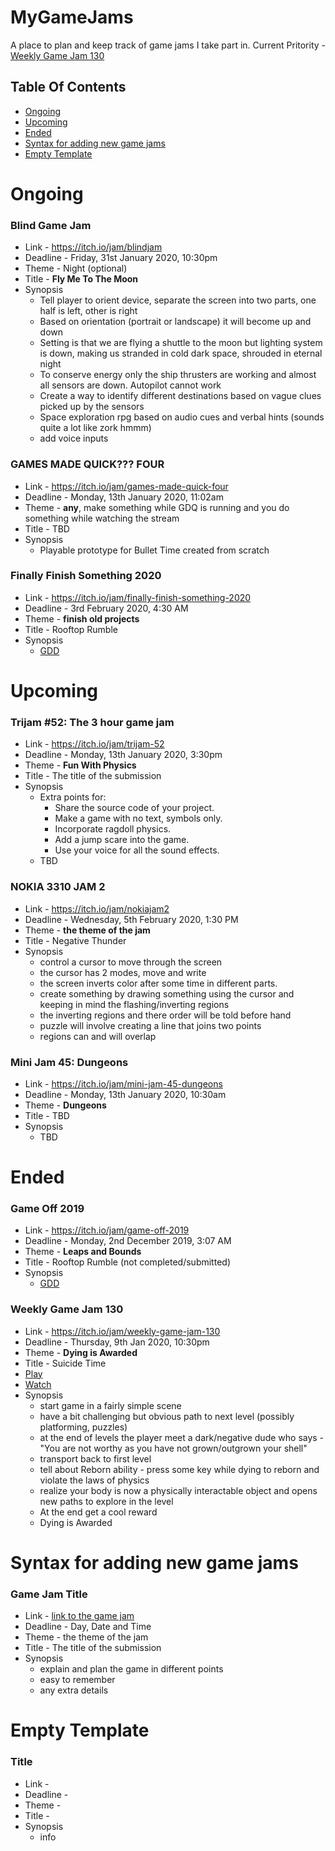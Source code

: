 # MyGameJams
A place to plan and keep track of game jams I take part in.
Current Pritority - [Weekly Game Jam 130](#current_priority)

## Table Of Contents
- [Ongoing](#ongoing)
- [Upcoming](#upcoming)
- [Ended](#ended)
- [Syntax for adding new game jams](#syntax)
- [Empty Template](#empty_template)


# Ongoing
### Blind Game Jam
- Link - https://itch.io/jam/blindjam
- Deadline - Friday, 31st January 2020, 10:30pm
- Theme - Night (optional)
- Title - __Fly Me To The Moon__
- Synopsis
  - Tell player to orient device, separate the screen into two parts, one half is left, other is right
  - Based on orientation (portrait or landscape) it will become up and down
  - Setting is that we are flying a shuttle to the moon but lighting system is down, making us stranded in cold dark space, shrouded in eternal night
  - To conserve energy only the ship thrusters are working and almost all sensors are down. Autopilot cannot work
  - Create a way to identify different destinations based on vague clues picked up by the sensors
  - Space exploration rpg based on audio cues and verbal hints (sounds quite a lot like zork hmmm)
  - add voice inputs
  
### GAMES MADE QUICK??? FOUR
- Link - https://itch.io/jam/games-made-quick-four
- Deadline - Monday, 13th January 2020, 11:02am
- Theme - __any__, make something while GDQ is running and you do something while watching the stream
- Title - TBD
- Synopsis
  - Playable prototype for Bullet Time created from scratch
  
### Finally Finish Something 2020
- Link - https://itch.io/jam/finally-finish-something-2020
- Deadline -  3rd February 2020, 4:30 AM
- Theme - __finish old projects__
- Title - Rooftop Rumble
- Synopsis
  - [GDD](https://docs.google.com/document/d/1Q_k-3Pa3tg7QmgsQfcYkaGmoyfrdENL1gK17Jjpx1wA/edit?usp=sharing)

# Upcoming
### Trijam #52: The 3 hour game jam<a name = "current_priority">
- Link - https://itch.io/jam/trijam-52
- Deadline - Monday, 13th January 2020, 3:30pm
- Theme - __Fun With Physics__
- Title - The title of the submission
- Synopsis
  - Extra points for:
    * Share the source code of your project.
    * Make a game with no text, symbols only.
    * Incorporate ragdoll physics.
    * Add a jump scare into the game.
    * Use your voice for all the sound effects.
  - TBD

### NOKIA 3310 JAM 2
- Link - https://itch.io/jam/nokiajam2
- Deadline - Wednesday, 5th February 2020, 1:30 PM
- Theme - __the theme of the jam__
- Title - Negative Thunder
- Synopsis
  - control a cursor to move through the screen
  - the cursor has 2 modes, move and write
  - the screen inverts color after some time in different parts. 
  - create something by drawing something using the cursor and keeping in mind the flashing/inverting regions
  - the inverting regions and there order will be told before hand
  - puzzle will involve creating a line that joins two points
  - regions can and will overlap
  
### Mini Jam 45: Dungeons
- Link - https://itch.io/jam/mini-jam-45-dungeons
- Deadline - Monday, 13th January 2020, 10:30am
- Theme - __Dungeons__
- Title - TBD
- Synopsis
  - TBD

# Ended
### Game Off 2019
- Link - https://itch.io/jam/game-off-2019
- Deadline - Monday, 2nd December 2019, 3:07 AM
- Theme - __Leaps and Bounds__
- Title - Rooftop Rumble (not completed/submitted)
- Synopsis
  - [GDD](https://docs.google.com/document/d/1Q_k-3Pa3tg7QmgsQfcYkaGmoyfrdENL1gK17Jjpx1wA/edit?usp=sharing)

### Weekly Game Jam 130
- Link - https://itch.io/jam/weekly-game-jam-130
- Deadline - Thursday, 9th Jan 2020, 10:30pm 
- Theme - __Dying is Awarded__
- Title - Suicide Time
- [Play](https://retrogeek46.itch.io/suicide-time)
- [Watch](https://youtu.be/fSA_UcJlPDk)
- Synopsis
  - start game in a fairly simple scene
  - have a bit challenging but obvious path to next level (possibly platforming, puzzles)
  - at the end of levels the player meet a dark/negative dude who says - "You are not worthy as you have not grown/outgrown your shell"
  - transport back to first level
  - tell about Reborn ability - press some key while dying to reborn and violate the laws of physics
  - realize your body is now a physically interactable object and opens new paths to explore in the level
  - At the end get a cool reward
  - Dying is Awarded 

# Syntax for adding new game jams<a name="syntax">
### Game Jam Title
- Link - [link to the game jam]()
- Deadline - Day, Date and Time
- Theme - the theme of the jam
- Title - The title of the submission
- Synopsis
  - explain and plan the game in different points
  - easy to remember
  - any extra details
  
# Empty Template<a name="empty_template">
### Title
- Link - 
- Deadline - 
- Theme - 
- Title - 
- Synopsis
  - info
